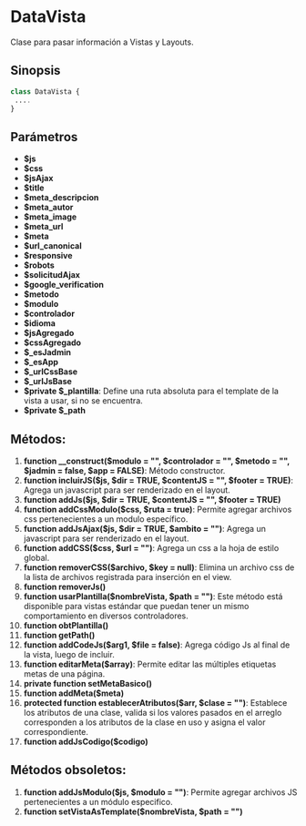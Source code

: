 # DataVista
 Clase para pasar información a Vistas y Layouts.

Sinopsis
---
```php
class DataVista {
 ....
}
```
Parámetros
---
- **$js**
- **$css**
- **$jsAjax**
- **$title**
- **$meta_descripcion**
- **$meta_autor**
- **$meta_image**
- **$meta_url**
- **$meta**
- **$url_canonical**
- **$responsive**
- **$robots**
- **$solicitudAjax**
- **$google_verification**
- **$metodo**
- **$modulo**
- **$controlador**
- **$idioma**
- **$jsAgregado**
- **$cssAgregado**
- **$_esJadmin**
- **$_esApp**
- **$_urlCssBase**
- **$_urlJsBase**
- **$private $_plantilla**: Define una ruta absoluta para el template de la vista a usar, si no se encuentra.
- **$private $_path**

Métodos:
---
1. **function __construct($modulo = "", $controlador = "", $metodo = "", $jadmin = false, $app = FALSE)**: Método constructor.
2. **function incluirJS($js, $dir = TRUE, $contentJS = "", $footer = TRUE)**: Agrega un javascript para ser renderizado en el layout.
3. **function addJs($js, $dir = TRUE, $contentJS = "", $footer = TRUE)**
4. **function addCssModulo($css, $ruta = true)**: Permite agregar archivos css pertenecientes a un modulo específico.
5. **function addJsAjax($js, $dir = TRUE, $ambito = "")**: Agrega un javascript para ser renderizado en el layout.
6. **function addCSS($css, $url = "")**: Agrega un css a la hoja de estilo global.
7. **function removerCSS($archivo, $key = null)**: Elimina un archivo css de la lista de archivos registrada para inserción en el view.
8. **function removerJs()**
9. **function usarPlantilla($nombreVista, $path = "")**: Este método está disponible para vistas estándar que puedan tener un mismo comportamiento en diversos controladores.
10. **function obtPlantilla()**
11. **function getPath()**
12. **function addCodeJs($arg1, $file = false)**: Agrega código Js al final de la vista, luego de incluir.
12. **function editarMeta($array)**: Permite editar las múltiples etiquetas metas de una página.
13. **private function setMetaBasico()**
14. **function addMeta($meta)**
15. **protected function establecerAtributos($arr, $clase = "")**: Establece los atributos de una clase, valida si los valores pasados en el arreglo corresponden a los atributos de la clase en uso y asigna el valor correspondiente.
16. **function addJsCodigo($codigo)**

Métodos obsoletos:
---
1. **function addJsModulo($js, $modulo = "")**: Permite agregar archivos JS pertenecientes a un módulo especifico.
2. **function setVistaAsTemplate($nombreVista, $path = "")**
